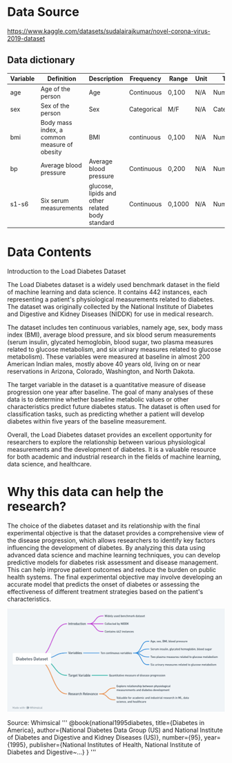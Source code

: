 # Data Source
https://www.kaggle.com/datasets/sudalairajkumar/novel-corona-virus-2019-dataset

## Data dictionary
| Variable        | Definition                                          | Description                                         | Frequency     | Range                | Unit        | Type      |
|-----------------|-----------------------------------------------------|-----------------------------------------------------|---------------|----------------------|-------------|-----------|
| age             | Age of the person                                   | Age                                                 | Continuous    | 0,100                | N/A         | Numerical |
| sex             | Sex of the person                                   | Sex                                                 | Categorical   | M/F                  | N/A         |Categorical|
| bmi             | Body mass index, a common measure of obesity        | BMI                                                 | continuous    | 0,100                | N/A         | Numerical |
| bp              | Average blood pressure                              | Average blood pressure                              | Continuous    | 0,200                | N/A         | Numerical |
| s1-s6           | Six serum measurements                              | glucose, lipids and other related body standard     | Continuous    | 0,1000               | N/A         | Numerical |



# Data Contents
Introduction to the Load Diabetes Dataset

The Load Diabetes dataset is a widely used benchmark dataset in the field of machine learning and data science. It contains 442 instances, each representing a patient's physiological measurements related to diabetes. The dataset was originally collected by the National Institute of Diabetes and Digestive and Kidney Diseases (NIDDK) for use in medical research.

The dataset includes ten continuous variables, namely age, sex, body mass index (BMI), average blood pressure, and six blood serum measurements (serum insulin, glycated hemoglobin, blood sugar, two plasma measures related to glucose metabolism, and six urinary measures related to glucose metabolism). These variables were measured at baseline in almost 200 American Indian males, mostly above 40 years old, living on or near reservations in Arizona, Colorado, Washington, and North Dakota.

The target variable in the dataset is a quantitative measure of disease progression one year after baseline. The goal of many analyses of these data is to determine whether baseline metabolic values or other characteristics predict future diabetes status. The dataset is often used for classification tasks, such as predicting whether a patient will develop diabetes within five years of the baseline measurement.

Overall, the Load Diabetes dataset provides an excellent opportunity for researchers to explore the relationship between various physiological measurements and the development of diabetes. It is a valuable resource for both academic and industrial research in the fields of machine learning, data science, and healthcare.
# Why this data can help the research?
The choice of the diabetes dataset and its relationship with the final experimental objective is that the dataset provides a comprehensive view of the disease progression, which allows researchers to identify key factors influencing the development of diabetes. By analyzing this data using advanced data science and machine learning techniques, you can develop predictive models for diabetes risk assessment and disease management. This can help improve patient outcomes and reduce the burden on public health systems. The final experimental objective may involve developing an accurate model that predicts the onset of diabetes or assessing the effectiveness of different treatment strategies based on the patient's characteristics.

![Flowchart](./Diabetes_Dataset.png)

Source: Whimsical
'''
@book{national1995diabetes,
  title={Diabetes in America},
  author={National Diabetes Data Group (US) and National Institute of Diabetes and Digestive and Kidney Diseases (US)},
  number={95},
  year={1995},
  publisher={National Institutes of Health, National Institute of Diabetes and Digestive~…}
}
'''
